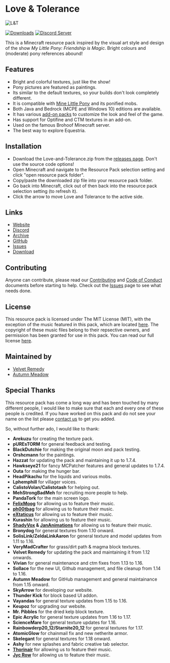 # Love & Tolerance

![L&T](https://love-tolerance.com/assets/banner.png)

[![Downloads](https://img.shields.io/github/downloads/Love-and-Tolerance/Love-and-Tolerance/total.svg?color=blue)](https://github.com/Love-and-Tolerance/Love-and-Tolerance/releases/latest)
[![Discord Server](https://img.shields.io/discord/621069869244350468.svg?color=blueviolet)](https://discord.gg/fxNMGvm)

This is a Minecraft resource pack inspired by the visual art style and design of the show _My Little Pony: Friendship is Magic_. Bright colours and (moderate) pony references abound!

## Features

- Bright and colorful textures, just like the show!
- Pony pictures are featured as paintings.
- Its similar to the default textures, so your builds don't look completely different.
- It is compatible with [Mine Little Pony](https://minelittlepony-mod.com/) and its ponified mobs.
- Both Java and Bedrock (MCPE and Windows 10) editions are available.
- It has various [add-on packs](https://love-tolerance.com/addons/) to customize the look and feel of the game.
- Has support for Optifine and CTM textures in an add-on.
- Used on the famous Brohoof Minecraft server.
- The best way to explore Equestria.

## Installation

- Download the Love-and-Tolerance.zip from the [releases page](https://github.com/Love-and-Tolerance/Love-and-Tolerance/releases/latest). Don't use the source code options!
- Open Minecraft and navigate to the Resource Pack selection setting and click "open resource pack folder".
- Copy/paste the downloaded zip file into your resource pack folder.
- Go back into Minecraft, click out of then back into the resource pack selection setting (to refresh it).
- Click the arrow to move Love and Tolerance to the active side.

## Links

- [Website](https://love-tolerance.com)
- [Discord](https://discord.love-tolerance.com)
- [Archive](https://archive.love-tolerance.com)
- [GitHub](https://github.love-tolerance.com)
- [Issues](https://issues.love-tolerance.com)
- [Download](https://download.love-tolerance.com)

## Contributing

Anyone can contribute, please read our [Contributing](.github/CONTRIBUTING.md) and [Code of Conduct](.github/CODE_OF_CONDUCT.md) documents before starting to help. Check out the [Issues](https://github.com/Love-and-Tolerance/Love-and-Tolerance/issues) page to see what needs done.

## License

This resource pack is licensed under The MIT License (MIT), with the exception of the music featured in this pack, which are located [here](assets/minecraft/sounds/records). The copyright of these music files belong to their repsective owners, and permission has been granted for use in this pack. You can read our full license [here](LICENSE).

## Maintained by

- [Velvet Remedy](https://github.com/velvetremedy/)
- [Autumn Meadow](https://github.com/autumnblazey/)

## Special Thanks

This resource pack has come a long way and has been touched by many different people, I would like to make sure that each and every one of these people is credited. If you have worked on this pack and do not see your name on the list please [contact us](mailto:contact@love-tolerance.com) to get you added.

So, without further ado, I would like to thank:

- **Arekuzu** for creating the texture pack.
- **pUREsTORM** for general feedback and testing.
- **BlackDutchie** for making the original moon and pack testing.
- **Orshcmann** for the paintings.
- **Hazzat** for updating the pack and maintaining it up to 1.7.4.
- **Hawkseye21** for fancy MCPatcher features and general updates to 1.7.4.
- **Outa** for making the hunger bar.
- **HeadPikachu** for the liquids and various mobs.
- **Lphemphill** for villager voices.
- **CalistoVolan/Calistotash** for helping out.
- **MehStrongBadMeh** for recruiting more people to help.
- **PandaTork** for the main screen logo.
- **[FelixMoog](https://felixmoog.bandcamp.com/)** for allowing us to feature their music.
- **[ph00tbag](https://www.youtube.com/user/originalph00tbag)** for allowing us to feature their music.
- **[eXtaticus](https://www.youtube.com/user/Extaticus)** for allowing us to feature their music.
- **Kurashin** for allowing us to feature their music.
- **[ShadyVox](https://shadyvox.bandcamp.com/) & [JanAnimations](https://www.youtube.com/user/jananimationstudios)** for allowing us to feature their music.
- **Bronydog** for general textures from 1.10 onward.
- **SolisLink/ZeldaLinkAaron** for general texture and model updates from 1.11 to 1.16.
- **VeryMadCrafter** for grass/dirt path & magma block textures.
- **Velvet Remedy** for updating the pack and maintaining it from 1.12 onwards.
- **Vivian** for general maintenance and ctm fixes from 1.13 to 1.16.
- **Sollace** for the new UI, Github management, and file cleanup from 1.14 to 1.16.
- **Autumn Meadow** for GitHub management and general maintainance from 1.15 onward.
- **SkyArrow** for developing our website.
- **Thunder Kick** for block based UI addon.
- **Vayandas** for general texture updates from 1.15 to 1.16.
- **Keupoz** for upgrading our website.
- **Mr. Pibbles** for the dried kelp block texture.
- **Epic Acrylic** for general texture updates from 1.16 to 1.17.
- **ScienceMare** for general texture updates for 1.16.
- **Rainbowderp20_12/Starnite20_12** for general textures for 1.17.
- **AtomicGlow** for chainmail fix and new netherite armor.
- **Skelegant** for general textures for 1.18 onward.
- **Ashy** for new splashes and fabric creative tab selector.
- **[Thorinair](https://thorinair.bandcamp.com/)** for allowing us to feature their music.
- **[Jyc Row](https://jycrow.bandcamp.com/)** for allowing us to feature their music.
